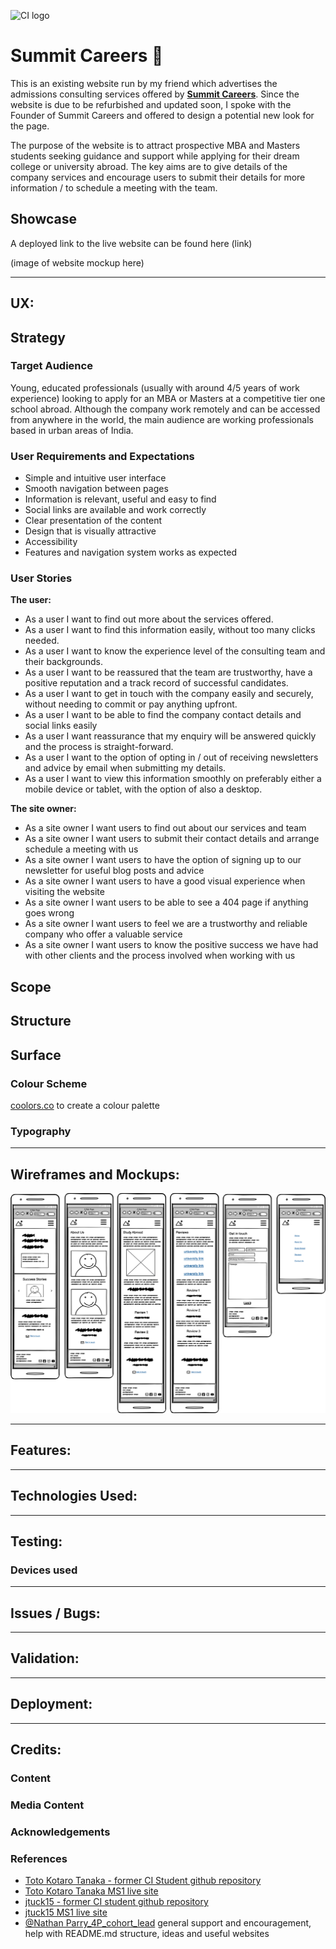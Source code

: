 ![CI logo](https://codeinstitute.s3.amazonaws.com/fullstack/ci_logo_small.png)



# Summit Careers 🚀 

This is an existing website run by my friend which advertises the admissions consulting services offered by [**Summit Careers**](https://www.careerswithsummit.com). Since the website is due to be refurbished and updated soon, I spoke with the Founder of Summit Careers and offered to design a potential new look for the page.

The purpose of the website is to attract prospective MBA and Masters students seeking guidance and support while applying for their dream college or university abroad. The key aims are to give details of the company services and encourage users to submit their details for more information / to schedule a meeting with the team.

## Showcase

A deployed link to the live website can be found here (link)

(image of website mockup here)

---

## UX:


## Strategy

### Target Audience

Young, educated professionals (usually with around 4/5 years of work experience) looking to apply for an MBA or Masters at a competitive tier one school abroad. Although the company work remotely and can be accessed from anywhere in the world, the main audience are working professionals based in urban areas of India.

### User Requirements and Expectations

- Simple and intuitive user interface
- Smooth navigation between pages
- Information is relevant, useful and easy to find
- Social links are available and work correctly
- Clear presentation of the content
- Design that is visually attractive
- Accessibility
- Features and navigation system works as expected

### User Stories

**The user:**
- As a user I want to find out more about the services offered.
- As a user I want to find this information easily, without too many clicks needed.
- As a user I want to know the experience level of the consulting team and their backgrounds.
- As a user I want to be reassured that the team are trustworthy, have a positive reputation and a track record of successful candidates.
- As a user I want to get in touch with the company easily and securely, without needing to commit or pay anything upfront.
- As a user I want to be able to find the company contact details and social links easily
- As a user I want reassurance that my enquiry will be answered quickly and the process is straight-forward.
- As a user I want to the option of opting in / out of receiving newsletters and advice by email when submitting my details.
- As a user I want to view this information smoothly on preferably either a mobile device or tablet, with the option of also a desktop.

**The site owner:**
-	As a site owner I want users to find out about our services and team
-	As a site owner I want users to submit their contact details and arrange schedule a meeting with us
-	As a site owner I want users to have the option of signing up to our newsletter for useful blog posts and advice
-	As a site owner I want users to have a good visual experience when visiting the website
-	As a site owner I want users to be able to see a 404 page if anything goes wrong
-	As a site owner I want users to feel we are a trustworthy and reliable company who offer a valuable service
-	As a site owner I want users to know the positive success we have had with other clients and the process involved when working with us

## Scope

## Structure

## Surface

### Colour Scheme

[coolors.co](https://coolors.co/) to create a colour palette

### Typography




---

## Wireframes and Mockups:
![Mobile Device Wireframes for all pages](/documentation/readme/mobile-device-wireframe-allpages.png "Mobile device wireframes for all pages")


------

## Features:


---

## Technologies Used:


---


## Testing:

### Devices used

---

## Issues / Bugs:

---

## Validation:

---

## Deployment:

---

## Credits:

### Content
### Media Content
### Acknowledgements
### References
- [Toto Kotaro Tanaka - former CI Student github repository](https://github.com/Toto-Kotaro-Tanaka/ms1-school-of-english)
- [Toto Kotaro Tanaka MS1 live site](https://toto-kotaro-tanaka.github.io/ms1-school-of-english/index.html)
- [jtuck15 - former CI student github repository](https://github.com/Code-Institute-Submissions/jtuck15-milestone-project-1)
-	[jtuck15 MS1 live site](https://jtuck15.github.io/milestone-project-1/index.html)
- [@Nathan Parry_4P_cohort_lead](https://app.slack.com/client/T0L30B202/D04ULFN551P/rimeto_profile/U04EX23NTND) general support and encouragement, help with README.md structure, ideas and useful websites  
